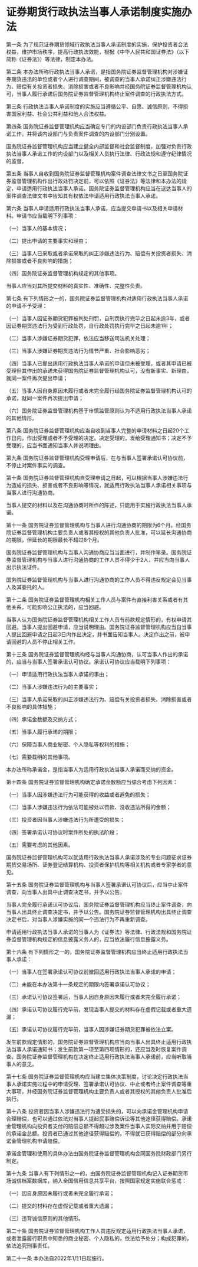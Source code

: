 # 证券期货行政执法当事人承诺制度实施办法

<!-- INFO END -->

第一条 为了规范证券期货领域行政执法当事人承诺制度的实施，保护投资者合法权益，维护市场秩序，提高行政执法效能，根据《中华人民共和国证券法》（以下简称《证券法》）等法律，制定本办法。

第二条 本办法所称行政执法当事人承诺，是指国务院证券监督管理机构对涉嫌证券期货违法的单位或者个人进行调查期间，被调查的当事人承诺纠正涉嫌违法行为、赔偿有关投资者损失、消除损害或者不良影响并经国务院证券监督管理机构认可，当事人履行承诺后国务院证券监督管理机构终止案件调查的行政执法方式。

第三条 行政执法当事人承诺制度的实施应当遵循公平、自愿、诚信原则，不得损害国家利益、社会公共利益和他人合法权益。

第四条 国务院证券监督管理机构应当确定专门的内设部门负责行政执法当事人承诺工作，并将该内设部门与负责案件调查的内设部门分别设置。

国务院证券监督管理机构应当建立健全内部监督和社会监督制度，加强对负责行政执法当事人承诺工作的内设部门以及相关人员执行法律、行政法规和遵守纪律情况的监督。

第五条 当事人自收到国务院证券监督管理机构案件调查法律文书之日至国务院证券监督管理机构作出行政处罚决定前，可以依照《证券法》等法律和本办法的规定，申请适用行政执法当事人承诺。国务院证券监督管理机构应当在送达当事人的案件调查法律文书中告知其有权依法申请适用行政执法当事人承诺。

第六条 当事人申请适用行政执法当事人承诺，应当提交申请书以及相关申请材料。申请书应当载明下列事项：

（一）当事人的基本情况；

（二）提出申请的主要事实和理由；

（三）当事人已采取或者承诺采取的纠正涉嫌违法行为、赔偿有关投资者损失、消除损害或者不良影响的措施；

（四）国务院证券监督管理机构规定的其他事项。

当事人应当对其所提交材料的真实性、准确性、完整性负责。

第七条 有下列情形之一的，国务院证券监督管理机构对适用行政执法当事人承诺的申请不予受理：

（一）当事人因证券期货犯罪被判处刑罚，自刑罚执行完毕之日起未逾3年，或者因证券期货违法行为受到行政处罚，自行政处罚执行完毕之日起未逾1年；

（二）当事人涉嫌证券期货犯罪，依法应当移送司法机关处理；

（三）当事人涉嫌证券期货违法行为情节严重、社会影响恶劣；

（四）当事人已提出适用行政执法当事人承诺的申请但未被受理，或者其申请已被受理但其作出的承诺未获得国务院证券监督管理机构认可，没有新事实、新理由，就同一案件再次提出申请；

（五）当事人因自身原因未履行或者未完全履行经国务院证券监督管理机构认可的承诺，就同一案件再次提出申请；

（六）国务院证券监督管理机构基于审慎监管原则认为不适用行政执法当事人承诺的其他情形。

第八条 国务院证券监督管理机构应当自收到当事人完整的申请材料之日起20个工作日内，作出受理或者不予受理的决定。决定受理的，发给受理通知书；决定不予受理的，应当书面通知当事人并说明理由。

第九条 国务院证券监督管理机构受理申请后，在与当事人签署承诺认可协议前，不停止对案件事实的调查。

第十条 国务院证券监督管理机构自受理申请之日起，可以根据当事人涉嫌违法行为造成的损失、损害或者不良影响等情况，就适用行政执法当事人承诺相关事项与当事人进行沟通协商。

当事人提交的材料以及在沟通协商时所作的陈述，只能用于实施行政执法当事人承诺。

第十一条 国务院证券监督管理机构与当事人进行沟通协商的期限为6个月。经国务院证券监督管理机构主要负责人或者其授权的其他负责人批准，可以延长沟通协商的期限，但延长的期限最长不超过6个月。

国务院证券监督管理机构与当事人沟通协商应当当面进行，并制作笔录。国务院证券监督管理机构与当事人进行沟通协商的工作人员不得少于2人，并应当向当事人出示执法证件。

国务院证券监督管理机构与当事人进行沟通协商的工作人员不得违反规定会见当事人及其委托的人。

第十二条 国务院证券监督管理机构相关工作人员与案件有直接利害关系或者有其他关系，可能影响公正执法的，应当回避。

当事人认为国务院证券监督管理机构相关工作人员有前款规定情形的，有权申请其回避。当事人提出回避申请，应当说明理由。国务院证券监督管理机构应当自当事人提出回避申请之日起3日内作出决定，并书面告知当事人。决定作出之前，被申请回避的人员不停止相关工作。

第十三条 国务院证券监督管理机构经与当事人沟通协商，认可当事人作出的承诺的，应当与当事人签署承诺认可协议。承诺认可协议应当载明下列事项：

（一）申请适用行政执法当事人承诺的事由；

（二）当事人涉嫌违法行为的主要事实；

（三）当事人承诺采取的纠正涉嫌违法行为、赔偿有关投资者损失、消除损害或者不良影响的具体措施；

（四）承诺金数额及交纳方式；

（五）当事人履行承诺的期限；

（六）保障当事人商业秘密、个人隐私等权利的措施；

（七）需要载明的其他事项。

本办法所称承诺金，是指当事人为适用行政执法当事人承诺而交纳的资金。

第十四条 国务院证券监督管理机构确定承诺金数额应当综合考虑下列因素：

（一）当事人因涉嫌违法行为可能获得的收益或者避免的损失；

（二）当事人涉嫌违法行为依法可能被处以罚款、没收违法所得的金额；

（三）投资者因当事人涉嫌违法行为所遭受的损失；

（四）签署承诺认可协议时案件所处的执法阶段；

（五）需要考虑的其他因素。

国务院证券监督管理机构可以就适用行政执法当事人承诺涉及的专业问题征求证券期货交易场所、证券登记结算机构、投资者保护机构等相关机构或者专家学者的意见。

第十五条 国务院证券监督管理机构与当事人签署承诺认可协议后，应当中止案件调查，向当事人出具中止调查决定书，并予以公告。

当事人完全履行承诺认可协议后，国务院证券监督管理机构应当终止案件调查，向当事人出具终止调查决定书，并予以公告。国务院证券监督管理机构出具终止调查决定书后，对当事人涉嫌实施的同一个违法行为不再重新调查。

申请适用行政执法当事人承诺的当事人为《证券法》等法律、行政法规和国务院证券监督管理机构规定的信息披露义务人的，应当依法履行信息披露义务。

第十六条 有下列情形之一的，国务院证券监督管理机构应当终止适用行政执法当事人承诺：

（一）当事人在签署承诺认可协议前撤回适用行政执法当事人承诺的申请；

（二）未能在本办法第十一条规定的期限内签署承诺认可协议；

（三）承诺认可协议签署后，当事人因自身原因未履行或者未完全履行承诺；

（四）承诺认可协议履行完毕前，发现当事人提交的材料存在虚假记载或者重大遗漏；

（五）承诺认可协议履行完毕前，当事人因涉嫌证券期货犯罪被依法立案。

发生前款规定情形的，国务院证券监督管理机构应当向当事人出具终止适用行政执法当事人承诺通知书；发生前款第一项至第四项情形的，还应当及时恢复案件调查。国务院证券监督管理机构在决定终止适用行政执法当事人承诺前，应当听取当事人的意见。

第十七条 国务院证券监督管理机构应当建立集体决策制度，讨论决定行政执法当事人承诺实施过程中的申请受理、签署承诺认可协议、中止或者终止案件调查等重大事项，并经国务院证券监督管理机构主要负责人或者其授权的其他负责人批准后执行。

第十八条 投资者因当事人涉嫌违法行为遭受损失的，可以向承诺金管理机构申请合理赔偿，也可以通过依法对当事人提起民事赔偿诉讼等其他途径获得赔偿。承诺金管理机构向投资者支付的赔偿总额不得超过涉及案件当事人实际交纳并用于赔偿的承诺金总额。投资者已通过其他途径获得赔偿的，不得就已获得赔偿的部分向承诺金管理机构申请赔偿。

承诺金管理和使用的具体办法由国务院证券监督管理机构会同国务院财政部门另行制定。

第十九条 当事人有下列情形之一的，由国务院证券监督管理机构记入证券期货市场诚信档案数据库，纳入全国信用信息共享平台，按照国家规定实施联合惩戒：

（一）因自身原因未履行或者未完全履行承诺；

（二）提交的材料存在虚假记载或者重大遗漏；

（三）违背诚信原则的其他情形。

第二十条 国务院证券监督管理机构工作人员违反规定适用行政执法当事人承诺，或者泄露履行职责中知悉的商业秘密、个人隐私的，依法给予处分；构成犯罪的，依法追究刑事责任。

第二十一条 本办法自2022年1月1日起施行。

